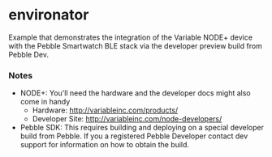 environator
===========

Example that demonstrates the integration of the Variable NODE+ device with the Pebble Smartwatch BLE stack via the developer preview build from Pebble Dev.

### Notes 

* NODE+: You'll need the hardware and the developer docs might also come in handy
  * Hardware: http://variableinc.com/products/
  * Developer Site: http://variableinc.com/node-developers/
* Pebble SDK: This requires building and deploying on a special developer build from Pebble. If you a registered Pebble Developer contact dev support for information on how to obtain the build.

